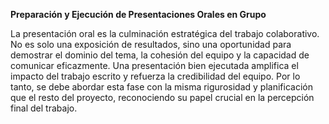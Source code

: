 <a name="_rxodt0taz63w"></a>**Preparación y Ejecución de Presentaciones Orales en Grupo**

La presentación oral es la culminación estratégica del trabajo colaborativo. No es solo una exposición de resultados, sino una oportunidad para demostrar el dominio del tema, la cohesión del equipo y la capacidad de comunicar eficazmente. Una presentación bien ejecutada amplifica el impacto del trabajo escrito y refuerza la credibilidad del equipo. Por lo tanto, se debe abordar esta fase con la misma rigurosidad y planificación que el resto del proyecto, reconociendo su papel crucial en la percepción final del trabajo.
